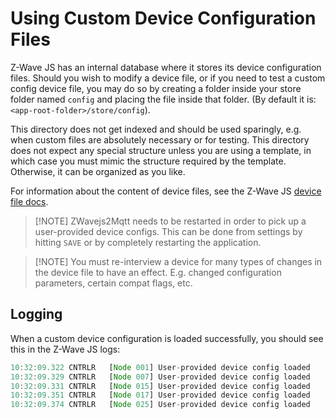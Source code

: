 # Using Custom Device Configuration Files

Z-Wave JS has an internal database where it stores its device configuration files. Should you wish to modify a device file, or if you need to test a custom config device file, you may do so by creating a folder inside your store folder named `config` and placing the file inside that folder. (By default it is: `<app-root-folder>/store/config`).

This directory does not get indexed and should be used sparingly, e.g. when custom files are absolutely necessary or for testing. This directory does not expect any special structure unless you are using a template, in which case you must mimic the structure required by the template. Otherwise, it can be organized as you like.

For information about the content of device files, see the Z-Wave JS [device file docs](https://zwave-js.github.io/node-zwave-js/#/config-files/file-format).

> [!NOTE] ZWavejs2Mqtt needs to be restarted in order to pick up a user-provided device configs. This can be done from settings by hitting `SAVE` or by completely restarting the application.

> [!NOTE] You must re-interview a device for many types of changes in the device file to have an effect. E.g. changed configuration parameters, certain compat flags, etc.

## Logging

When a custom device configuration is loaded successfully, you should see this in the Z-Wave JS logs:

```js
10:32:09.322 CNTRLR   [Node 001] User-provided device config loaded
10:32:09.329 CNTRLR   [Node 007] User-provided device config loaded
10:32:09.331 CNTRLR   [Node 015] User-provided device config loaded
10:32:09.351 CNTRLR   [Node 017] User-provided device config loaded
10:32:09.374 CNTRLR   [Node 025] User-provided device config loaded
```
